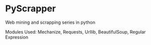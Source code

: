 PyScrapper
==========

Web mining and scrapping series in python

Modules Used: Mechanize, Requests, Urllib, BeautifulSoup, Regular Expression